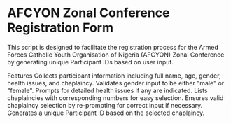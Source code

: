 # AFCYON Zonal Conference Registration Form
This script is designed to facilitate the registration process for the Armed Forces Catholic Youth Organisation of Nigeria (AFCYON) Zonal Conference by generating unique Participant IDs based on user input.

Features
Collects participant information including full name, age, gender, health issues, and chaplaincy.
Validates gender input to be either "male" or "female".
Prompts for detailed health issues if any are indicated.
Lists chaplaincies with corresponding numbers for easy selection.
Ensures valid chaplaincy selection by re-prompting for correct input if necessary.
Generates a unique Participant ID based on the selected chaplaincy.
